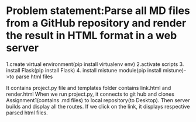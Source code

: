 # Problem statement:Parse all MD files from a GitHub repository and render the result in HTML format in a web server

1.create virtual environment(pip install virtualenv env)
2.activate scripts
3. install Flask(pip install Flask)
4. install mistune module(pip install mistune)->to parse html files

It contains project.py file and templates folder contains link.html and render.html
When we run project.py, it connects to git hub and clones Assignment1(contains .md files) to local repository(to Desktop).
Then server builds and  display all the routes.
If we click on the link, it displays respective parsed html files.
